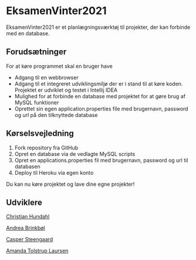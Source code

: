 # EksamenVinter2021
EksamenVinter2021 er et planlægningsværktøj til projekter, der kan forbinde med en database.

## Forudsætninger
For at køre programmet skal en bruger have
- Adgang til en webbrowser
- Adgang til et integreret udviklingsmiljø der er i stand til at køre koden. Projektet er udviklet og testet i Intellij IDEA
- Mulighed for at forbinde en database med projektet for at gøre brug af MySQL funktioner
- Oprettet sin egen application.properties file med brugernavn, password og url på den tilknyttede database

## Kørselsvejledning
1. Fork repository fra GitHub
2. Opret en database via de vedlagte MySQL scripts
3. Opret en applications.properties fil med brugernavn, password og url til databasen
4. Deploy til Heroku via egen konto

Du kan nu køre projektet og lave dine egne projekter!

## Udviklere
[Christian Hundahl](https://github.com/ChristianHundahl "Christians GitHub")

[Andrea Brinkbøl](https://github.com/andjiao "Andreas GitHub") 

[Casper Steengaard](https://github.com/CasperAa "Caspers GitHub")

[Amanda Tolstrup Laursen](https://github.com/AmandaTL142 "Amandas GitHub")